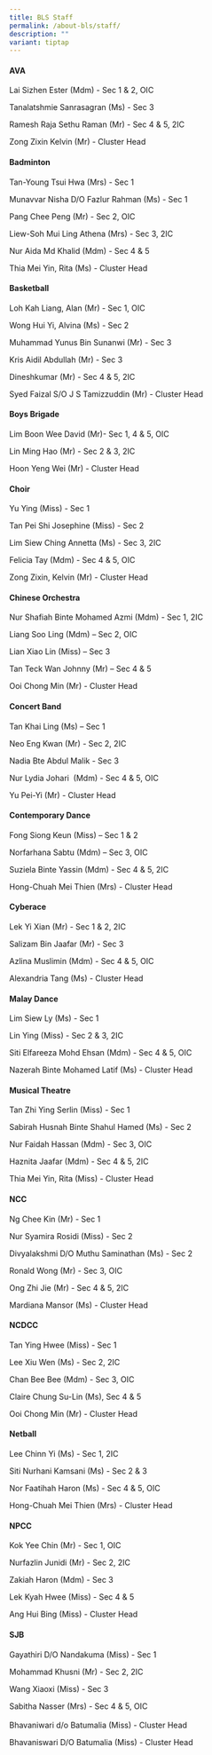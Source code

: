 ```yaml
---
title: BLS Staff
permalink: /about-bls/staff/
description: ""
variant: tiptap
---
```

<h4><strong>AVA</strong></h4><p>Lai Sizhen Ester (Mdm) - Sec 1 &amp; 2, OIC</p><p>Tanalatshmie Sanrasagran (Ms) - Sec 3</p><p>Ramesh Raja Sethu Raman (Mr) - Sec 4 &amp; 5, 2IC</p><p>Zong Zixin Kelvin (Mr) - Cluster Head</p><h4><strong>Badminton</strong></h4><p>Tan-Young Tsui Hwa (Mrs) - Sec 1</p><p>Munavvar Nisha D/O Fazlur Rahman (Ms) - Sec 1</p><p>Pang Chee Peng (Mr) - Sec 2, OIC</p><p>Liew-Soh Mui Ling Athena (Mrs) - Sec 3, 2IC</p><p>Nur Aida Md Khalid (Mdm) - Sec 4 &amp; 5</p><p>Thia Mei Yin, Rita (Ms) - Cluster Head</p><h4><strong>Basketball</strong></h4><p>Loh Kah Liang, Alan (Mr) - Sec 1, OIC</p><p>Wong Hui Yi, Alvina (Ms) - Sec 2</p><p>Muhammad Yunus Bin Sunanwi (Mr) - Sec 3</p><p>Kris Aidil Abdullah (Mr) - Sec 3</p><p>Dineshkumar (Mr) - Sec 4 &amp; 5, 2IC</p><p>Syed Faizal S/O J S Tamizzuddin (Mr) - Cluster Head</p><h4><strong>Boys Brigade</strong></h4><p>Lim Boon Wee David (Mr)- Sec 1, 4 &amp; 5, OIC</p><p>Lin Ming Hao (Mr) - Sec 2 &amp; 3, 2IC</p><p>Hoon Yeng Wei (Mr) - Cluster Head</p><h4><strong>Choir</strong></h4><p>Yu Ying (Miss) - Sec 1</p><p>Tan Pei Shi Josephine (Miss) - Sec 2</p><p>Lim Siew Ching Annetta (Ms) - Sec 3, 2IC</p><p>Felicia Tay (Mdm) - Sec 4 &amp; 5, OIC</p><p>Zong Zixin, Kelvin (Mr) - Cluster Head</p><h4><strong>Chinese Orchestra</strong></h4><p>Nur Shafiah Binte Mohamed Azmi (Mdm) - Sec 1, 2IC</p><p>Liang Soo Ling (Mdm) – Sec 2, OIC</p><p>Lian Xiao Lin (Miss) – Sec 3</p><p>Tan Teck Wan Johnny (Mr) – Sec 4 &amp; 5</p><p>Ooi Chong Min (Mr) - Cluster Head</p><h4><strong>Concert Band</strong></h4><p>Tan Khai Ling (Ms) – Sec 1</p><p>Neo Eng Kwan (Mr) - Sec 2, 2IC</p><p>Nadia Bte Abdul Malik - Sec 3</p><p>Nur Lydia Johari&nbsp; (Mdm) - Sec 4 &amp; 5, OIC</p><p>Yu Pei-Yi (Mr) - Cluster Head</p><h4><strong>Contemporary Dance</strong></h4><p>Fong Siong Keun (Miss) – Sec 1 &amp; 2</p><p>Norfarhana Sabtu (Mdm) – Sec 3, OIC</p><p>Suziela Binte Yassin (Mdm) - Sec 4 &amp; 5, 2IC</p><p>Hong-Chuah Mei Thien (Mrs) - Cluster Head</p><h4><strong>Cyberace</strong></h4><p>Lek Yi Xian (Mr) - Sec 1 &amp; 2, 2IC</p><p>Salizam Bin Jaafar (Mr) - Sec 3</p><p>Azlina Muslimin (Mdm) - Sec 4 &amp; 5, OIC</p><p>Alexandria Tang (Ms) - Cluster Head</p><h4><strong>Malay Dance</strong></h4><p>Lim Siew Ly (Ms) - Sec 1</p><p>Lin Ying (Miss) - Sec 2 &amp; 3, 2IC</p><p>Siti Elfareeza Mohd Ehsan (Mdm) - Sec 4 &amp; 5, OIC</p><p>Nazerah Binte Mohamed Latif (Ms) - Cluster Head</p><h4><strong>Musical Theatre</strong></h4><p>Tan Zhi Ying Serlin (Miss) - Sec 1</p><p>Sabirah Husnah Binte Shahul Hamed (Ms) - Sec 2</p><p>Nur Faidah Hassan (Mdm) - Sec 3, OIC</p><p>Haznita Jaafar (Mdm) - Sec 4 &amp; 5, 2IC</p><p>Thia Mei Yin, Rita (Miss) - Cluster Head</p><h4><strong>NCC</strong></h4><p>Ng Chee Kin (Mr) - Sec 1</p><p>Nur Syamira Rosidi (Miss) - Sec 2</p><p>Divyalakshmi D/O Muthu Saminathan (Ms) - Sec 2</p><p>Ronald Wong (Mr) - Sec 3, OIC</p><p>Ong Zhi Jie (Mr) - Sec 4 &amp; 5, 2IC</p><p>Mardiana Mansor (Ms) - Cluster Head</p><h4><strong>NCDCC</strong></h4><p>Tan Ying Hwee (Miss) - Sec 1</p><p>Lee Xiu Wen (Ms) - Sec 2, 2IC</p><p>Chan Bee Bee (Mdm) - Sec 3, OIC</p><p>Claire Chung Su-Lin (Ms), Sec 4 &amp; 5</p><p>Ooi Chong Min (Mr) - Cluster Head</p><h4><strong>Netball</strong></h4><p>Lee Chinn Yi (Ms) - Sec 1, 2IC</p><p>Siti Nurhani Kamsani (Ms) - Sec 2 &amp; 3</p><p>Nor Faatihah Haron (Ms) - Sec 4 &amp; 5, OIC</p><p>Hong-Chuah Mei Thien (Mrs) - Cluster Head</p><h4><strong>NPCC</strong></h4><p>Kok Yee Chin (Mr) - Sec 1, OIC</p><p>Nurfazlin Junidi (Mr) - Sec 2, 2IC</p><p>Zakiah Haron (Mdm) - Sec 3</p><p>Lek Kyah Hwee (Miss) - Sec 4 &amp; 5</p><p>Ang Hui Bing (Miss) - Cluster Head</p><h4><strong>SJB</strong></h4><p>Gayathiri D/O Nandakuma (Miss) - Sec 1</p><p>Mohammad Khusni (Mr) - Sec 2, 2IC</p><p>Wang Xiaoxi (Miss) - Sec 3</p><p>Sabitha Nasser (Mrs) - Sec 4 &amp; 5, OIC<br><br>Bhavaniwari d/o Batumalia (Miss) - Cluster Head</p><p></p><p>Bhavaniswari D/O Batumalia (Miss) - Cluster Head</p>